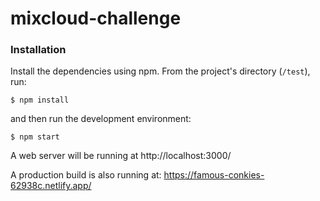 # mixcloud-challenge

### Installation

Install the dependencies using npm. From the project's directory (`/test`), run:

```
$ npm install
```

and then run the development environment:

```
$ npm start
```

A web server will be running at http://localhost:3000/

A production build is also running at: https://famous-conkies-62938c.netlify.app/

